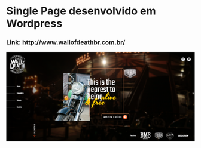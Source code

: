 # Single Page desenvolvido em Wordpress

### Link: http://www.wallofdeathbr.com.br/

![WebView](view.png)
